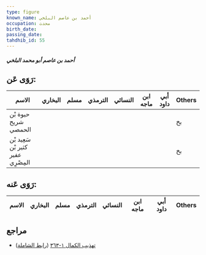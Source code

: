 ```yaml
---
type: figure
known_name: أحمد بن عاصم البلخي
occupation: محدث
birth_date:
passing_date:
tahdhib_id: 55
---
```

##### أحمد بن عاصم أبو محمد البلخي

## رَوَى عَن:
| الاسم                              | البخاري | مسلم | الترمذي | النسائي | ابن ماجه | أبي داود | Others |
| ---------------------------------- | ------- | ---- | ------- | ------- | -------- | -------- | ------ |
| حيوة بْن شريح الحمصي               |         |      |         |         |          |          | بخ     |
| سَعِيد بْن كثير بْن عفير المِصْرِي |         |      |         |         |          |          | بخ     |
## رَوَى عَنه:
| الاسم | البخاري | مسلم | الترمذي | النسائي | ابن ماجه | أبي داود | Others |
| ----- | ------- | ---- | ------- | ------- | -------- | -------- | ------ |
## مراجع
- [تهذيب الكمال ١-٣٦٣](obsidian://open?vault=Tahdhib-al-Kamal&file=Figures/٥٥-أحمد%20بن%20عاصم%20أبو%20محمد%20البلخي) ([رابط الشاملة](https://shamela.ws/book/3722/362))